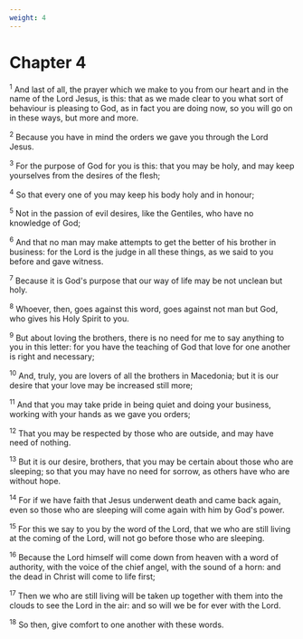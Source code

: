 ```yaml
---
weight: 4
---
```


# Chapter 4

<sup>1</sup> And last of all, the prayer which we make to you from our heart and in the name of the Lord Jesus, is this: that as we made clear to you what sort of behaviour is pleasing to God, as in fact you are doing now, so you will go on in these ways, but more and more. 

<sup>2</sup> Because you have in mind the orders we gave you through the Lord Jesus. 

<sup>3</sup> For the purpose of God for you is this: that you may be holy, and may keep yourselves from the desires of the flesh; 

<sup>4</sup> So that every one of you may keep his body holy and in honour; 

<sup>5</sup> Not in the passion of evil desires, like the Gentiles, who have no knowledge of God; 

<sup>6</sup> And that no man may make attempts to get the better of his brother in business: for the Lord is the judge in all these things, as we said to you before and gave witness. 

<sup>7</sup> Because it is God's purpose that our way of life may be not unclean but holy. 

<sup>8</sup> Whoever, then, goes against this word, goes against not man but God, who gives his Holy Spirit to you. 

<sup>9</sup> But about loving the brothers, there is no need for me to say anything to you in this letter: for you have the teaching of God that love for one another is right and necessary; 

<sup>10</sup> And, truly, you are lovers of all the brothers in Macedonia; but it is our desire that your love may be increased still more; 

<sup>11</sup> And that you may take pride in being quiet and doing your business, working with your hands as we gave you orders; 

<sup>12</sup> That you may be respected by those who are outside, and may have need of nothing. 

<sup>13</sup> But it is our desire, brothers, that you may be certain about those who are sleeping; so that you may have no need for sorrow, as others have who are without hope. 

<sup>14</sup> For if we have faith that Jesus underwent death and came back again, even so those who are sleeping will come again with him by God's power. 

<sup>15</sup> For this we say to you by the word of the Lord, that we who are still living at the coming of the Lord, will not go before those who are sleeping. 

<sup>16</sup> Because the Lord himself will come down from heaven with a word of authority, with the voice of the chief angel, with the sound of a horn: and the dead in Christ will come to life first; 

<sup>17</sup> Then we who are still living will be taken up together with them into the clouds to see the Lord in the air: and so will we be for ever with the Lord. 

<sup>18</sup> So then, give comfort to one another with these words. 


